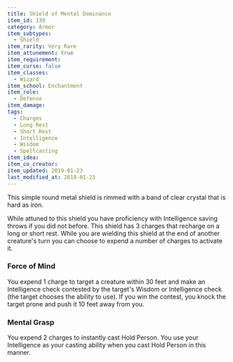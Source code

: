 ```yaml
---
title: Shield of Mental Dominance
item_id: 139
category: Armor
item_subtypes:
  - Shield
item_rarity: Very Rare
item_attunement: true
item_requirement:
item_curse: false
item_classes:
  - Wizard
item_school: Enchantment
item_role:
  - Defense
item_damage:
tags:
  - Charges
  - Long Rest
  - Short Rest
  - Intelligence
  - Wisdom
  - Spellcasting
item_idea:
item_co_creator:
item_updated: 2019-01-23
last_modified_at: 2019-01-23
---
```


This simple round metal shield is rimmed with a band of clear crystal that is hard as iron.

While attuned to this shield you have proficiency with Intelligence saving throws if you did not before.
This shield has 3 charges that recharge on a long or short rest. While you are wielding this shield at the end of another creature's turn you can choose to expend a number of charges to activate it.

### Force of Mind
You expend 1 charge to target a creature within 30 feet and make an Intelligence check contested by the target's Wisdom or Intelligence check (the target chooses the ability to use). If you win the contest, you knock the target prone and push it 10 feet away from you.

### Mental Grasp
You expend 2 charges to instantly cast <magic-spell>Hold Person</magic-spell>. You use your Intelligence as your casting ability when you cast <magic-spell>Hold Person</magic-spell> in this manner.
